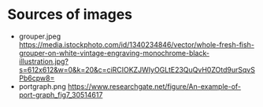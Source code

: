 # Sources of images

* grouper.jpeg https://media.istockphoto.com/id/1340234846/vector/whole-fresh-fish-grouper-on-white-vintage-engraving-monochrome-black-illustration.jpg?s=612x612&w=0&k=20&c=ciRCIOKZJWIyOGLtE23QuQvH0ZOtd9urSqvSPb6cpw8=
* portgraph.png https://www.researchgate.net/figure/An-example-of-port-graph_fig7_30514617
